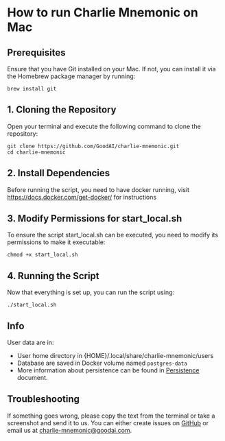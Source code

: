 # How to run Charlie Mnemonic on Mac


## Prerequisites
Ensure that you have Git installed on your Mac. If not, you can install it via the Homebrew package manager by running:

```
brew install git
```
## 1. Cloning the Repository
Open your terminal and execute the following command to clone the repository:

```
git clone https://github.com/GoodAI/charlie-mnemonic.git
cd charlie-mnemonic
```
## 2. Install Dependencies
Before running the script, you need to have docker running, visit https://docs.docker.com/get-docker/ for instructions


## 3. Modify Permissions for start_local.sh
To ensure the script start_local.sh can be executed, you need to modify its permissions to make it executable:

```
chmod +x start_local.sh
```
## 4. Running the Script
Now that everything is set up, you can run the script using:

```
./start_local.sh
```

## Info
User data are in:

- User home directory in {HOME}/.local/share/charlie-mnemonic/users
- Database are saved in Docker volume named `postgres-data`
- More information about persistence can be found in [Persistence](PERSISTENCE.md) document.

## Troubleshooting

If something goes wrong, please copy the text from the terminal or take a screenshot and send it to us. You can either
create issues on [GitHub](https://github.com/GoodAI/charlie-mnemonic/issues) or email us
at [charlie-mnemonic@goodai.com](mailto:charlie-mnemonic@goodai.com).
